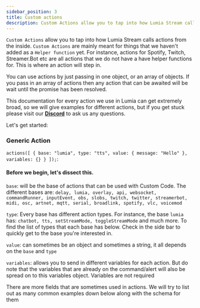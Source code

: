 ```yaml
---
sidebar_position: 3
title: Custom actions
description: Custom Actions allow you to tap into how Lumia Stream calls actions from the inside
---
```


`Custom Actions` allow you to tap into how Lumia Stream calls actions from the inside.
`Custom Actions` are mainly meant for things that we haven't added as a `Helper function` yet. For instance, actions for Spotify, Twitch, Streamer.Bot etc are all actions that we do not have a have helper functions for. This is where an action will step in.

You can use actions by just passing in one object, or an array of objects.
If you pass in an array of actions then any action that can be awaited will be wait until the promise has been resolved.

This documentation for every action we use in Lumia can get extremely broad, so we will give examples for different actions, but if you get stuck please visit our [**Discord**](https://discord.gg/R8rCaKb) to ask us any questions.

Let's get started:

### Generic Action

`actions([ { base: "lumia", type: "tts", value: { message: "Hello" }, variables: {} } ]);`:

#### Before we begin, let's dissect this.

`base`: will be the base of actions that can be used with Custom Code. The different bases are:
`delay, lumia, overlay, api, websocket, commandRunner, inputEvent, obs, slobs, twitch, twitter, streamerbot, midi, osc, artnet, mqtt, serial, broadlink, spotify, vlc, voicemod`

`type`: Every base has different action types. For instance, the base `lumia` has: `chatbot, tts, setStreamMode, toggleStreamMode` and much more.
To find the list of types that each base has below. Check in the side bar to quickly get to the base you're interested in.

`value`: can sometimes be an object and sometimes a string, it all depends on the `base` and `type`

`variables`: allows you to send in different variables for each action. But do note that the variables that are already on the command/alert will also be spread on to this variables object. Variables are not required

There are more fields that are sometimes used in actions. We will try to list out as many common examples down below along with the schema for them
